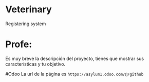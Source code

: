 # Veterinary
Registering system
# Profe:
Es muy breve la descripción del proyecto, tienes que mostrar sus características y tu objetivo.

#Odoo
La url de la página es `https://asylum1.odoo.com/@/github`
